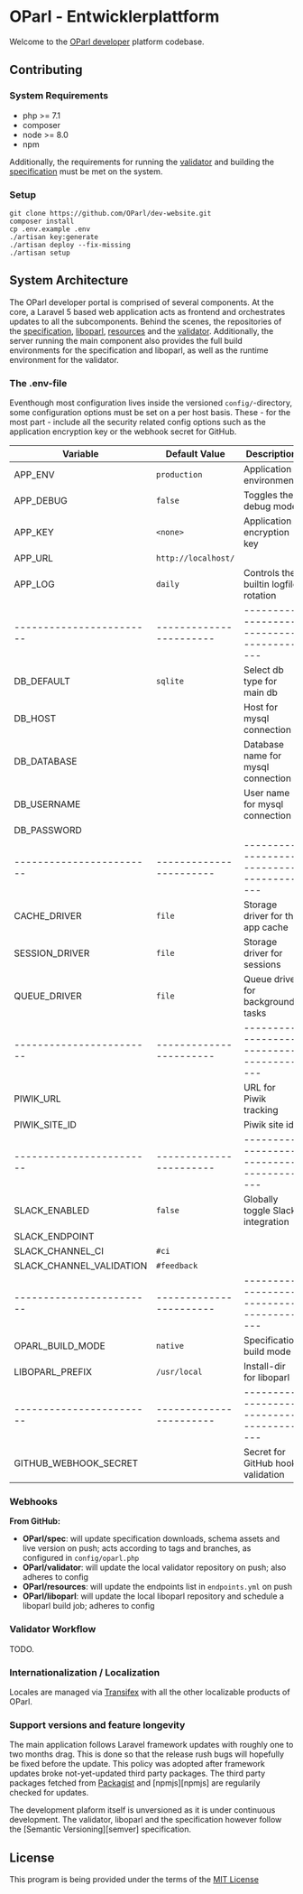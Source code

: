 # OParl - Entwicklerplattform

Welcome to the [OParl developer][platform] platform codebase. 

## Contributing

### System Requirements

- php >= 7.1
- composer
- node >= 8.0
- npm

Additionally, the requirements for running the [validator][repo:validator] and building the 
[specification][repo:spec] must be met on the system.

### Setup

```
git clone https://github.com/OParl/dev-website.git
composer install
cp .env.example .env
./artisan key:generate
./artisan deploy --fix-missing
./artisan setup
```

## System Architecture

The OParl developer portal is comprised of several components. At the core, a Laravel 5
based web application acts as frontend and orchestrates updates to all the subcomponents.
Behind the scenes, the repositories of the [specification][repo:spec], [liboparl][repo:liboparl], 
[resources][repo:resources] and the [validator][repo:validator]. Additionally, the server running
the main component also provides the full build environments for the specification and liboparl,
as well as the runtime environment for the validator.

### The .env-file

Eventhough most configuration lives inside the versioned `config/`-directory, some configuration
options must be set on a per host basis. These - for the most part - include all the security
related config options such as the application encryption key or the webhook secret for GitHub.

| Variable                 | Default Value           | Description                             |
| ------------------------ | ----------------------- | --------------------------------------- |
| APP_ENV                  | `production`            | Application environment                 |
| APP_DEBUG                | `false`                 | Toggles the debug mode                  |
| APP_KEY                  | `<none>`                | Application encryption key              |
| APP_URL                  | `http://localhost/`     |                                         |
| APP_LOG                  | `daily`                 | Controls the builtin logfile rotation   |
| ------------------------ | ----------------------- | --------------------------------------- |
| DB_DEFAULT               | `sqlite`                | Select db type for main db              |
| DB_HOST                  |                         | Host for mysql connection               |
| DB_DATABASE              |                         | Database name for mysql connection      |
| DB_USERNAME              |                         | User name for mysql connection          |
| DB_PASSWORD              |                         |                                         |
| ------------------------ | ----------------------- | --------------------------------------- |
| CACHE_DRIVER             | `file`                  | Storage driver for the app cache        |
| SESSION_DRIVER           | `file`                  | Storage driver for sessions             |
| QUEUE_DRIVER             | `file`                  | Queue driver for background tasks       |
| ------------------------ | ----------------------- | --------------------------------------- |
| PIWIK_URL                |                         | URL for Piwik tracking                  |
| PIWIK_SITE_ID            |                         | Piwik site id                           |
| ------------------------ | ----------------------- | --------------------------------------- |
| SLACK_ENABLED            | `false`                 | Globally toggle Slack integration       |
| SLACK_ENDPOINT           |                         |                                         |
| SLACK_CHANNEL_CI         | `#ci`                   |                                         |
| SLACK_CHANNEL_VALIDATION | `#feedback`             |                                         |
| ------------------------ | ----------------------- | --------------------------------------- |
| OPARL_BUILD_MODE         | `native`                | Specification build mode                |
| LIBOPARL_PREFIX          | `/usr/local`            | Install-dir for liboparl                |
| ------------------------ | ----------------------- | --------------------------------------- |
| GITHUB_WEBHOOK_SECRET    |                         | Secret for GitHub hook validation       |

### Webhooks

**From GitHub:**

- **OParl/spec**: will update specification downloads, schema assets and live version
  on push; acts according to tags and branches, as configured in `config/oparl.php`
- **OParl/validator**: will update the local validator repository on push; also adheres to config
- **OParl/resources**: will update the endpoints list in `endpoints.yml` on push
- **OParl/liboparl**: will update the local liboparl repository and schedule a liboparl build job;
  adheres to config
  
### Validator Workflow

TODO.

### Internationalization / Localization

Locales are managed via [Transifex][transifex:website] with all the other localizable products of OParl. 

### Support versions and feature longevity

The main application follows Laravel framework updates with roughly one to two months drag. This is done
so that the release rush bugs will hopefully be fixed before the update. This policy was adopted after
framework updates broke not-yet-updated third party packages. The third party packages fetched from
[Packagist][packagist] and [npmjs][npmjs] are regularily checked for updates.

The development plaform itself is unversioned as it is under continuous development. The validator,
liboparl and the specification however follow the [Semantic Versioning][semver] specification. 

## License

This program is being provided under the terms of the [MIT License][mit]


[mit]: https://opensource.org/licenses/MIT
[ngrok]: https://ngrok.com
[npm]: https://npmjs.com
[packagist]: https://packagist.org
[platform]: https://dev.oparl.org
[repo:spec]: https://github.com/OParl/spec
[repo:liboparl]: https://github.com/OParl/liboparl
[repo:resources]: https://github.com/OParl/resources
[repo:validator]: https://github.com/OParl/validator
[transifex:website]: https://transifex.com/OParl/dev-website
